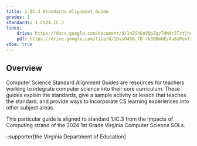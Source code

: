 ```yaml
---
title: 1.IC.3 Standards Alignment Guide
grades: 1
standards: 1.CS24.IC.3
links:
    drive: https://docs.google.com/document/d/1n2ShUnVQpZgvTdN4r3TzYjhwzlcC12taraqDR6Q0Mrw/edit?usp=drive_link
    pdf: https://drive.google.com/file/d/1DvsO4S6_fD-rb388mbEz4u8xPex7sL_Z/view?usp=drive_link
vdoe: true
---
```


## Overview

Computer Science Standard Alignment Guides are resources for teachers working to integrate computer science into their core curriculum. These guides explain the standards, give a sample activity or lesson that teaches the standard, and provide ways to incorporate CS learning experiences into other subject areas. 

This particular guide is aligned to standard 1.IC.3 from the Impacts of Computing strand of the 2024 1st Grade Virginia Computer Science SOLs.

::supporter[the Virginia Department of Education]